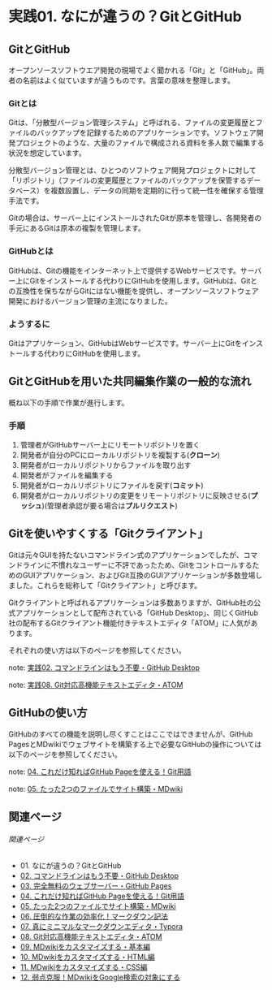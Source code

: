 # 実践01. なにが違うの？GitとGitHub

## GitとGitHub

オープンソースソフトウエア開発の現場でよく聞かれる「Git」と「GitHub」。両者の名前はよく似ていますが違うものです。言葉の意味を整理します。

### Gitとは

Gitは、「分散型バージョン管理システム」と呼ばれる、ファイルの変更履歴とファイルのバックアップを記録するためのアプリケーションです。ソフトウェア開発プロジェクトのような、大量のファイルで構成される資料を多人数で編集する状況を想定しています。

分散型バージョン管理とは、ひとつのソフトウェア開発プロジェクトに対して「リポジトリ」（ファイルの変更履歴とファイルのバックアップを保管するデータベース）を複数設置し、データの同期を定期的に行って統一性を確保する管理手法です。

Gitの場合は、サーバー上にインストールされたGitが原本を管理し、各開発者の手元にあるGitは原本の複製を管理します。

### GitHubとは

GitHubは、Gitの機能をインターネット上で提供するWebサービスです。サーバー上にGitをインストールする代わりにGitHubを使用します。GitHubは、Gitとの互換性を保ちながらGitにはない機能を提供し、オープンソースソフトウェア開発におけるバージョン管理の主流になりました。

### ようするに

Gitはアプリケーション、GitHubはWebサービスです。サーバー上にGitをインストールする代わりにGitHubを使用します。

## GitとGitHubを用いた共同編集作業の一般的な流れ

概ね以下の手順で作業が進行します。

### 手順

1. 管理者がGitHubサーバー上にリモートリポジトリを置く
1. 開発者が自分のPCにローカルリポジトリを複製する(**クローン**)
1. 開発者がローカルリポジトリからファイルを取り出す
1. 開発者がファイルを編集する
1. 開発者がローカルリポジトリにファイルを戻す(**コミット**)
1. 開発者がローカルリポジトリの変更をリモートリポジトリに反映させる(**プッシュ**)(管理者承認が要る場合は**プルリクエスト**)

## Gitを使いやすくする「Gitクライアント」

Gitは元々GUIを持たないコマンドライン式のアプリケーションでしたが、コマンドラインに不慣れなユーザーに不評であったため、GitをコントロールするためのGUIアプリケーション、およびGit互換のGUIアプリケーションが多数登場しました。これらを総称して「Gitクライアント」と呼びます。

Gitクライアントと呼ばれるアプリケーションは多数ありますが、GitHub社の公式アプリケーションとして配布されている「GitHub Desktop」、同じくGitHub社の配布するGitクライアント機能付きテキストエディタ「ATOM」に人気があります。

それぞれの使い方は以下のページを参照してください。

note: [実践02. コマンドラインはもう不要・GitHub Desktop](practice02.md)

note: [実践08. Git対応高機能テキストエディタ・ATOM](practice08.md)

## GitHubの使い方

GitHubのすべての機能を説明し尽くすことはここではできませんが、GitHub PagesとMDwikiでウェブサイトを構築する上で必要なGitHubの操作については以下のページを参照してください。

note: [04. これだけ知ればGitHub Pageを使える！Git用語](practice04.md)

note: [05. たった2つのファイルでサイト構築・MDwiki](practice05.md)

## 関連ページ

###### 関連ページ

* <i class="far fa-hand-point-right fa-fw"></i>01. なにが違うの？GitとGitHub
* [02. コマンドラインはもう不要・GitHub Desktop](practice02.md)
* [03. 完全無料のウェブサーバー・GitHub Pages](practice03.md)
* [04. これだけ知ればGitHub Pageを使える！Git用語](practice04.md)
* [05. たった2つのファイルでサイト構築・MDwiki](practice05.md)
* [06. 圧倒的な作業の効率化！マークダウン記法](practice06.md)
* [07. 真にミニマルなマークダウンエディタ・Typora](practice07.md)
* [08. Git対応高機能テキストエディタ・ATOM](practice08.md)
* [09. MDwikiをカスタマイズする・基本編](practice09.md)
* [10. MDwikiをカスタマイズする・HTML編](practice10.md)
* [11. MDwikiをカスタマイズする・CSS編](practice11.md)
* [12. 弱点克服！MDwikiをGoogle検索の対象にする](practice12.md)

